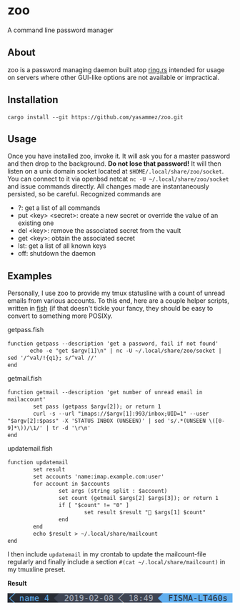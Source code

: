 # zoo
A command line password manager

## About
zoo is a password managing daemon built atop [ring.rs](https://github.com/briansmith/ring) intended for usage on servers 
where other GUI-like options are not available or impractical. 

## Installation
```
cargo install --git https://github.com/yasammez/zoo.git
```

## Usage

Once you have installed zoo, invoke it. It will ask you for a master password and then drop to the background. **Do not lose
that password!** It will then listen on a unix domain socket located at `$HOME/.local/share/zoo/socket`. You can connect to
it via openbsd netcat `nc -U ~/.local/share/zoo/socket` and issue commands directly. All changes made are instantaneously persisted, 
so be careful. Recognized commands are

* ?: get a list of all commands
* put &lt;key&gt; &lt;secret&gt;: create a new secret or override the value of an existing one
* del &lt;key&gt;: remove the associated secret from the vault
* get &lt;key&gt;: obtain the associated secret
* lst: get a list of all known keys
* off: shutdown the daemon

## Examples

Personally, I use zoo to provide my tmux statusline with a count of unread emails from various accounts. To this end, here are a couple
helper scripts, written in [fish](https://fishshell.com/) (if that doesn't tickle your fancy, they should be easy to convert to something
more POSIXy.

getpass.fish
```fish
function getpass --description 'get a password, fail if not found'
       echo -e "get $argv[1]\n" | nc -U ~/.local/share/zoo/socket | sed '/^val/!{q1}; s/^val //'
end
```

getmail.fish
```fish
function getmail --description 'get number of unread email in mailaccount'
        set pass (getpass $argv[2]); or return 1
        curl -s --url "imaps://$argv[1]:993/inbox;UID=1" --user "$argv[2]:$pass" -X 'STATUS INBOX (UNSEEN)' | sed 's/.*(UNSEEN \([0-9]*\))/\1/' | tr -d '\r\n'
end
```

updatemail.fish
```fish
function updatemail
        set result
        set accounts 'name:imap.example.com:user'
        for account in $accounts
                set args (string split : $account)
                set count (getmail $args[2] $args[3]); or return 1
                if [ "$count" != "0" ]
                        set result $result " $args[1] $count"
                end
        end
        echo $result > ~/.local/share/mailcount
end
```

I then include `updatemail` in my crontab to update the mailcount-file regularly and finally include
a section `#(cat ~/.local/share/mailcount)` in my tmuxline preset.

**Result**

![Screenshot](https://github.com/yasammez/zoo/raw/master/doc/example.png "Screenshot")
